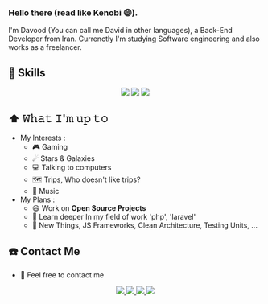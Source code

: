 ### Hello there (read like Kenobi 😄).
I'm Davood (You can call me David in other languages), a Back-End Developer from Iran. Currenctly I'm studying Software engineering and also works as a freelancer. 

##  🚀 Skills
<p align="center">
  <img src="https://img.shields.io/badge/PHP-777BB4?style=for-the-badge&logo=php&logoColor=white">
  <img src="https://img.shields.io/badge/Laravel-FF2D20?style=for-the-badge&logo=laravel&logoColor=white">
  <img src="https://img.shields.io/badge/MySQL-00000F?style=for-the-badge&logo=mysql&logoColor=white">
  </p>
  
## ⬆️ 𝚆𝚑𝚊𝚝 𝙸'𝚖 𝚞𝚙 𝚝𝚘
  - My Interests :
    - 🎮 Gaming
    - ☄ Stars & Galaxies
    - 💻 Talking to computers
    - 🗺 Trips, Who doesn't like trips?
    - 🎵 Music
  - My Plans :
    - 😄 Work on **Open Source Projects**
    - 🔭 Learn deeper In my field of work 'php', 'laravel'
    - 🌱 New Things, JS Frameworks, Clean Architecture, Testing Units, ...
 

  
## :phone: Contact Me
  - 🤟 Feel free to contact me 
  <p align="center">
     <a href="https://www.linkedin.com/in/davood-ghanbarpour">
       <img src="https://img.shields.io/badge/LinkedIn-0077B5?style=for-the-badge&logo=linkedin&logoColor=white">
     </a>
     <a href="https://t.me/PrimoVictoriia">
       <img src="https://img.shields.io/badge/Telegram-2CA5E0?style=for-the-badge&logo=telegram&logoColor=white">
     </a>
     <a href="mailto:ghanbarpour.davood@gmail.com">
       <img src="https://img.shields.io/badge/Gmail-D14836?style=for-the-badge&logo=gmail&logoColor=white">
     </a>
     <a href="https://www.instagram.com/david_gh79">
       <img src="https://img.shields.io/badge/Instagram-E4405F?style=for-the-badge&logo=instagram&logoColor=white">
     </a>
  </p>
  
  
<!--
- 🔭 I’m currently working on ...
- 🌱 I’m currently learning ...
- 👯 I’m looking to collaborate on ...
- 🤔 I’m looking for help with ...
- 💬 Ask me about ...
- 📫 How to reach me: ...
- 😄 Pronouns: ...
- ⚡ Fun fact: ...

